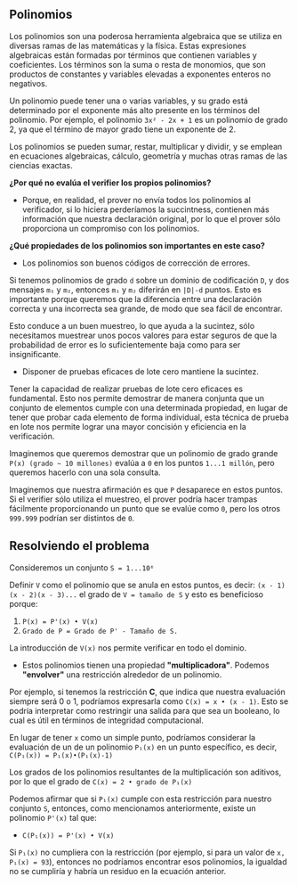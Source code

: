 ## Polinomios
Los polinomios son una poderosa herramienta algebraica que se utiliza en diversas ramas de las matemáticas y la física. Estas expresiones algebraicas están formadas por términos que contienen variables y coeficientes. Los términos son la suma o resta de monomios, que son productos de constantes y variables elevadas a exponentes enteros no negativos.

Un polinomio puede tener una o varias variables, y su grado está determinado por el exponente más alto presente en los términos del polinomio. Por ejemplo, el polinomio `3x² - 2x + 1`  es un polinomio de grado 2, ya que el término de mayor grado tiene un exponente de 2.

Los polinomios se pueden sumar, restar, multiplicar y dividir, y se emplean en ecuaciones algebraicas, cálculo, geometría y muchas otras ramas de las ciencias exactas.

**¿Por qué no evalúa el verifier los propios polinomios?**

* Porque, en realidad, el prover no envía todos los polinomios al verificador, si lo hiciera perderíamos la succintness, contienen más información que nuestra declaración original, por lo que el prover sólo proporciona un compromiso con los polinomios.

**¿Qué propiedades de los polinomios son importantes en este caso?**

* Los polinomios son buenos códigos de corrección de errores.

Si tenemos polinomios de grado `d` sobre un dominio de codificación `D`, y dos mensajes `m₁` y `m₂`, entonces  `m₁` y `m₂` diferirán en `|D|-d` puntos. Esto es importante porque queremos que la diferencia entre una declaración correcta y una incorrecta sea grande, de modo que sea fácil de encontrar.

Esto conduce a un buen muestreo, lo que ayuda a la sucintez, sólo necesitamos muestrear unos pocos valores para estar seguros de que la probabilidad de error es lo suficientemente baja como para ser insignificante.

* Disponer de pruebas eficaces de lote cero mantiene la sucintez.

Tener la capacidad de realizar pruebas de lote cero eficaces es fundamental. Esto nos permite demostrar de manera conjunta que un conjunto de elementos cumple con una determinada propiedad, en lugar de tener que probar cada elemento de forma individual, esta técnica de prueba en lote nos permite lograr una mayor concisión y eficiencia en la verificación.

Imaginemos que queremos demostrar que un polinomio de grado grande `P(x) (grado ~ 10 millones)` evalúa a `0` en los puntos `1...1 millón`, pero queremos hacerlo con una sola consulta.

Imaginemos que nuestra afirmación es que `P` desaparece en estos puntos. Si el verifier sólo utiliza el muestreo, el prover podría hacer trampas fácilmente proporcionando un punto que se evalúe como `0`, pero los otros `999.999` podrían ser distintos de `0`.

## Resolviendo el problema

Consideremos un conjunto `S = 1...10⁶`

Definir `V` como el polinomio que se anula en estos puntos, es decir: `(x - 1)(x - 2)(x - 3)...` el grado de `V = tamaño de S` y esto es beneficioso porque:

1. `P(x) = P'(x) • V(x)`
2. `Grado de P = Grado de P' - Tamaño de S.`

La introducción de `V(x)` nos permite verificar en todo el dominio.

* Estos polinomios tienen una propiedad **"multiplicadora"**. Podemos **"envolver"** una restricción alrededor de un polinomio.

Por ejemplo, si tenemos la restricción **C**, que indica que nuestra evaluación siempre será 0 o 1, podríamos expresarla como `C(x) = x • (x - 1)`. Esto se podría interpretar como restringir una salida para que sea un booleano, lo cual es útil en términos de integridad computacional.

En lugar de tener `x` como un simple punto, podríamos considerar la evaluación de un  de un polinomio `P₁(x)` en un punto específico, es decir, `C(P₁(x)) = P₁(x)•(P₁(x)-1)`

Los grados de los polinomios resultantes de la multiplicación son aditivos, por lo que el grado de `C(x) = 2 • grado de P₁(x)`

Podemos afirmar que si `P₁(x)` cumple con esta restricción para nuestro conjunto `S`, entonces, como mencionamos anteriormente, existe un polinomio `P'(x)` tal que:

* `C(P₁(x)) = P'(x) • V(x)`

Si `P₁(x)` no cumpliera con la restricción (por ejemplo, si para un valor de `x, P₁(x) = 93`), entonces no podríamos encontrar esos polinomios, la igualdad no se cumpliría y habría un residuo en la ecuación anterior.